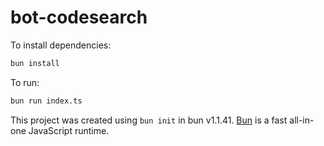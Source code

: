 # bot-codesearch

To install dependencies:

```bash
bun install
```

To run:

```bash
bun run index.ts
```

This project was created using `bun init` in bun v1.1.41. [Bun](https://bun.sh) is a fast all-in-one JavaScript runtime.
